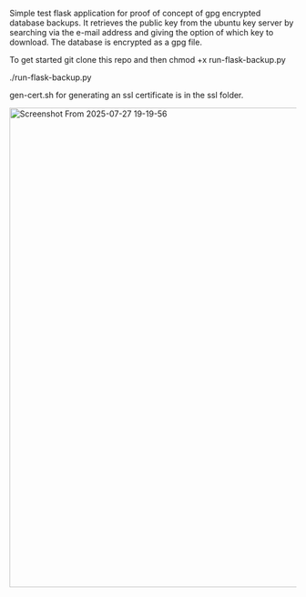 Simple test flask application for proof of concept of gpg encrypted database backups.
It retrieves the public key from the ubuntu key server by searching via the e-mail address and giving the option of which key to download. The database is encrypted as a gpg file.

To get started git clone this repo and then chmod +x run-flask-backup.py

./run-flask-backup.py

gen-cert.sh for generating an ssl certificate is in the ssl folder.

<img width="1294" height="843" alt="Screenshot From 2025-07-27 19-19-56" src="https://github.com/user-attachments/assets/2ad1aa50-d34e-45ab-95b3-6d60081163a6" />
